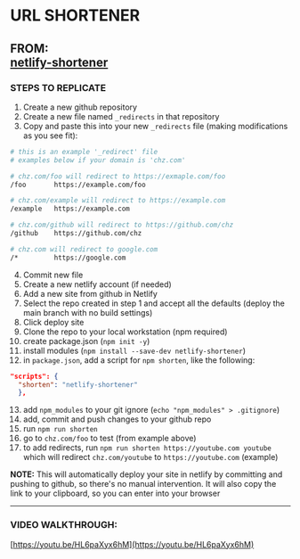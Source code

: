 # URL SHORTENER

**FROM:**  
[netlify-shortener](https://github.com/kentcdodds/netlify-shortener)
---
### STEPS TO REPLICATE
1. Create a new github repository
2. Create a new file named `_redirects` in that repository
3. Copy and paste this into your new `_redirects` file (making modifications as you see fit):
```bash
# this is an example '_redirect' file
# examples below if your domain is 'chz.com'

# chz.com/foo will redirect to https://exmaple.com/foo
/foo       https://example.com/foo

# chz.com/example will redirect to https://example.com
/example   https://example.com

# chz.com/github will redirect to https://github.com/chz
/github    https://github.com/chz

# chz.com will redirect to google.com
/*         https://google.com
```
4. Commit new file
5. Create a new netlify account (if needed)
6. Add a new site from github in Netlify 
7. Select the repo created in step 1 and accept all the defaults (deploy the main branch with no build settings)
8. Click deploy site
9. Clone the repo to your local workstation (npm required)
10. create package.json (`npm init -y`)
11. install modules (`npm install --save-dev netlify-shortener`)
12. in `package.json`, add a script for `npm shorten`, like the following:
```json
"scripts": {
  "shorten": "netlify-shortener"
  },
```
13. add `npm_modules` to your git ignore (`echo "npm_modules" > .gitignore`)
14. add, commit and push changes to your github repo
15. run `npm run shorten` 
16. go to `chz.com/foo` to test (from example above)
17. to add redirects, run `npm run shorten https://youtube.com youtube` which will redirect `chz.com/youtube` to `https://youtube.com` (example)

**NOTE:** This will automatically deploy your site in netlify by committing and pushing to github, so there's no manual intervention. It will also copy the link to your clipboard, so you can enter into your browser

---
### VIDEO WALKTHROUGH:
[https://youtu.be/HL6paXyx6hM](https://youtu.be/HL6paXyx6hM)
